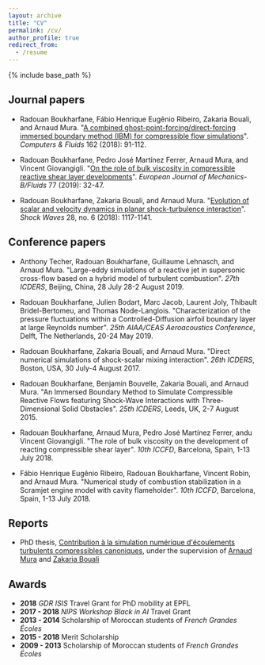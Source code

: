 ```yaml
---
layout: archive
title: "CV"
permalink: /cv/
author_profile: true
redirect_from:
  - /resume
---
```


{% include base_path %}

## Journal papers

- Radouan Boukharfane, Fábio Henrique Eugênio Ribeiro, Zakaria Bouali, and Arnaud Mura. "[A combined ghost-point-forcing/direct-forcing immersed boundary method (IBM) for compressible flow simulations](https://www.sciencedirect.com/science/article/pii/S0045793017304267)". *Computers & Fluids* 162 (2018): 91-112.

- Radouan Boukharfane, Pedro José Martínez Ferrer, Arnaud Mura, and Vincent Giovangigli. "[On the role of bulk viscosity in compressible reactive shear layer developments](https://www.sciencedirect.com/science/article/pii/S099775461830565X)". *European Journal of Mechanics-B/Fluids* 77 (2019): 32-47.

- Radouan Boukharfane, Zakaria Bouali, and Arnaud Mura. "[Evolution of scalar and velocity dynamics in planar shock-turbulence interaction](https://link.springer.com/article/10.1007/s00193-017-0798-5)". *Shock Waves* 28, no. 6 (2018): 1117-1141.


## Conference papers

- Anthony Techer, Radouan Boukharfane, Guillaume Lehnasch, and Arnaud Mura. "Large-eddy simulations of a reactive jet in supersonic cross-flow based on a hybrid model of turbulent combustion". *27th ICDERS*, Beijing, China, 28 July 28-2 August 2019.

- Radouan Boukharfane, Julien Bodart, Marc Jacob, Laurent Joly, Thibault Bridel-Bertomeu, and Thomas Node-Langlois. "Characterization of the pressure fluctuations within a Controlled-Diffusion airfoil boundary layer at large Reynolds number". *25th AIAA/CEAS Aeroacoustics Conference*, Delft, The Netherlands, 20-24 May 2019.

- Radouan Boukharfane, Zakaria Bouali, and Arnaud Mura. "Direct numerical simulations of shock-scalar mixing interaction". *26th ICDERS*, Boston, USA, 30 July-4 August 2017.

- Radouan Boukharfane, Benjamin Bouvelle, Zakaria Bouali, and Arnaud Mura. "An Immersed Boundary Method to Simulate Compressible Reactive Flows featuring Shock-Wave Interactions with Three-Dimensional Solid Obstacles". *25th ICDERS*, Leeds, UK, 2-7 August 2015.

- Radouan Boukharfane, Arnaud Mura, Pedro José Martínez Ferrer, andu Vincent Giovangigli. "The role of bulk viscosity on the development of reacting compressible shear layer". *10th ICCFD*, Barcelona, Spain, 1-13 July 2018.

- Fábio Henrique Eugênio Ribeiro, Radouan Boukharfane, Vincent Robin, and Arnaud Mura. "Numerical study of combustion stabilization in a Scramjet engine model with cavity flameholder". *10th ICCFD*, Barcelona, Spain, 1-13 July 2018.

## Reports

- PhD thesis, [Contribution à la simulation numérique d'écoulements turbulents compressibles canoniques](
https://tel.archives-ouvertes.fr/tel-01878795/document), under the supervision of [Arnaud Mura](https://www.researchgate.net/profile/Arnaud_Mura) and [Zakaria Bouali](https://www.researchgate.net/profile/Zakaria_Bouali)

## Awards

- **2018** _GDR ISIS_ Travel Grant for PhD mobility at EPFL
- **2017 - 2018** _NIPS Workshop Black in AI_ Travel Grant
- **2013 - 2014** Scholarship of Moroccan students of *French Grandes Écoles*
- **2015 - 2018** Merit Scholarship
- **2009 - 2013** Scholarship of Moroccan students of *French Grandes Écoles*

